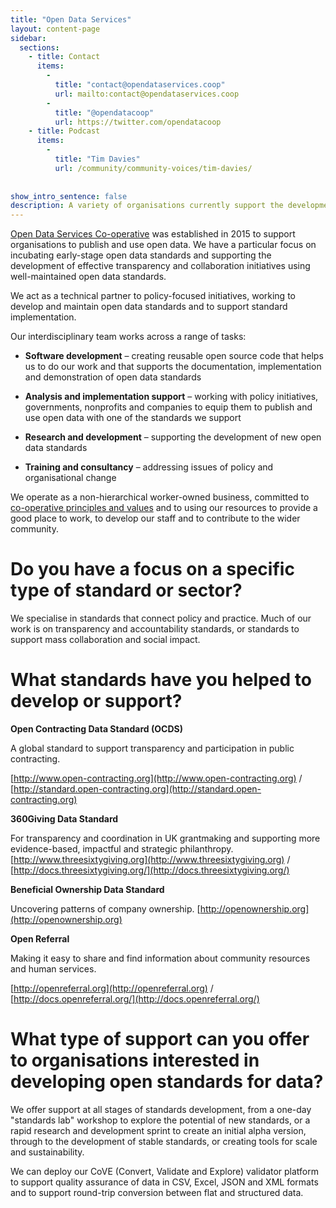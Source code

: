 ```yaml
---
title: "Open Data Services" 
layout: content-page
sidebar:
  sections:
    - title: Contact
      items:
        -          
          title: "contact@opendataservices.coop"
          url: mailto:contact@opendataservices.coop
        -          
          title: "@opendatacoop"
          url: https://twitter.com/opendatacoop
    - title: Podcast
      items:
        -
          title: "Tim Davies"
          url: /community/community-voices/tim-davies/
                
          
show_intro_sentence: false
description: A variety of organisations currently support the development and adoption of open standards for data. This section profiles some of those organisations and how they can support you.
---
```


[Open Data Services Co-operative](http://opendataservices.coop/) was established in 2015 to support organisations to publish and use open data. We have a particular focus on incubating early-stage open data standards and supporting the development of effective transparency and collaboration initiatives using well-maintained open data standards.

We act as a technical partner to policy-focused initiatives, working to develop and maintain open data standards and to support standard implementation.

Our interdisciplinary team works across a range of tasks:

* **Software development** – creating reusable open source code that helps us to do our work and that supports the documentation, implementation and demonstration of open data standards

* **Analysis and implementation support** – working with policy initiatives, governments, nonprofits and companies to equip them to publish and use open data with one of the standards we support

* **Research and development** – supporting the development of new open data standards

* **Training and consultancy** – addressing issues of policy and organisational change

We operate as a non-hierarchical worker-owned business, committed to [co-operative principles and values](https://ica.coop/en/whats-co-op/co-operative-identity-values-principles) and to using our resources to provide a good place to work, to develop our staff and to contribute to the wider community.

# Do you have a focus on a specific type of standard or sector?

We specialise in standards that connect policy and practice. Much of our work is on transparency and accountability standards, or standards to support mass collaboration and social impact. 

# What standards have you helped to develop or support?

**Open Contracting Data Standard (OCDS)**

A global standard to support transparency and participation in public contracting. 

[http://www.open-contracting.org](http://www.open-contracting.org) / [http://standard.open-contracting.org](http://standard.open-contracting.org) 

**360Giving Data Standard**

For transparency and coordination in UK grantmaking and supporting more  evidence-based, impactful and strategic philanthropy. [http://www.threesixtygiving.org](http://www.threesixtygiving.org) / [http://docs.threesixtygiving.org/](http://docs.threesixtygiving.org/) 

**Beneficial Ownership Data Standard**

Uncovering patterns of company ownership. [http://openownership.org](http://openownership.org)  

**Open Referral**

Making it easy to share and find information about community resources and human services.

[http://openreferral.org](http://openreferral.org) / [http://docs.openreferral.org/](http://docs.openreferral.org/) 

# What type of support can you offer to organisations interested in developing open standards for data?

We offer support at all stages of standards development, from a one-day "standards lab" workshop to explore the potential of new standards, or a rapid research and development sprint to create an initial alpha version, through to the development of stable standards, or creating tools for scale and sustainability. 

We can deploy our CoVE (Convert, Validate and Explore) validator platform to support quality assurance of data in CSV, Excel, JSON and XML formats and to support round-trip conversion between flat and structured data.

